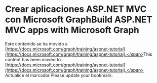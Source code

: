 # <a name="build-aspnet-mvc-apps-with-microsoft-graph"></a><span data-ttu-id="dad36-101">Crear aplicaciones ASP.NET MVC con Microsoft Graph</span><span class="sxs-lookup"><span data-stu-id="dad36-101">Build ASP.NET MVC apps with Microsoft Graph</span></span>

<span data-ttu-id="dad36-102">Este contenido se ha movido a [https://docs.microsoft.com/graph/training/aspnet-tutorial](https://docs.microsoft.com/graph/training/aspnet-tutorial).</span><span class="sxs-lookup"><span data-stu-id="dad36-102">This content has been moved to [https://docs.microsoft.com/graph/training/aspnet-tutorial](https://docs.microsoft.com/graph/training/aspnet-tutorial).</span></span> <span data-ttu-id="dad36-103">Actualice el marcador.</span><span class="sxs-lookup"><span data-stu-id="dad36-103">Please update your bookmark.</span></span>

